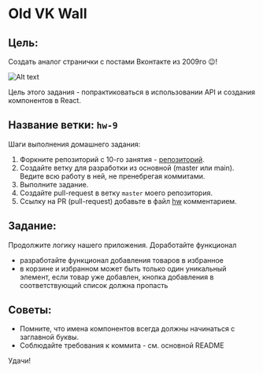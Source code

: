 # Old VK Wall

## Цель:

Создать аналог странички с постами Вконтакте из 2009го 😉!

![Alt text](vk-1.jpg)

Цель этого задания - попрактиковаться в использовании API и создания компонентов в React.

## Название ветки: `hw-9`

Шаги выполнения домашнего задания:

1. Форкните репозиторий с 10-го занятия - [репозиторий](https://github.com/Khanmag/redux-toolkit-react-js).
2. Cоздайте ветку для разработки из основной (master или main). Ведите всю работу в ней, не пренебрегая коммитами.
3. Выполните задание.
5. Создайте pull-request в ветку `master` моего репозитория.
6. Ссылку на PR (pull-request) добавьте в файл [hw](https://docs.google.com/spreadsheets/d/1EZhKvZKnyOAYc0MXgYjLXoBViDUXsgVwZcqWudazcBo/edit?usp=sharing) комментарием.

## Задание:

Продолжите логику нашего приложения. Доработайте функционал
- разработайте функционал добавления товаров в избранное
- в корзине и избранном может быть только один уникальный элемент, если товар уже добавлен, кнопка добавления в соответствующий список должна пропасть

## Советы:

- Помните, что имена компонентов всегда должны начинаться с заглавной буквы.
- Cоблюдайте требования к коммита - см. основной README

Удачи!
